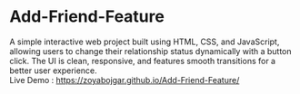# Add-Friend-Feature
A simple interactive web project built using HTML, CSS, and JavaScript, allowing users to change their relationship status dynamically with a button click. The UI is clean, responsive, and features smooth transitions for a better user experience. <br>Live Demo : https://zoyabojgar.github.io/Add-Friend-Feature/
